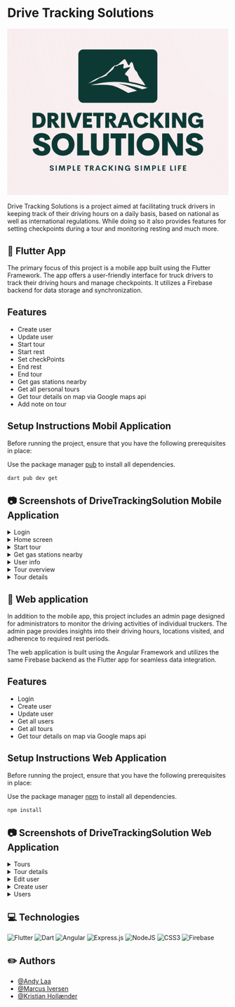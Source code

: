  # Drive Tracking Solutions
<img src="frontend/src/assets/logo.png" style="display: inline-block; margin: 0 auto; width: 1080px; height: auto;">

Drive Tracking Solutions is a project aimed at facilitating truck drivers in keeping track of their driving hours on a daily basis, based on national as well as international regulations. While doing so it also provides features for setting checkpoints during a tour and monitoring resting and much more.

## :iphone: Flutter App

The primary focus of this project is a mobile app built using the Flutter Framework. The app offers a user-friendly interface for truck drivers to track their driving hours and manage checkpoints. It utilizes a Firebase backend for data storage and synchronization.

## Features
- Create user
- Update user
- Start tour
- Start rest 
- Set checkPoints
- End rest
- End tour
- Get gas stations nearby
- Get all personal tours
- Get tour details on map via Google maps api
- Add note on tour

## Setup Instructions Mobil Application 

Before running the project, ensure that you have the following prerequisites in place:

Use the package manager [pub](https://dart.dev/tools/pub/cmd/pub-get) to install all dependencies.

```bash
dart pub dev get
```
## :camera: Screenshots of DriveTrackingSolution Mobile Application
<details>
   <summary>Login</summary>
   <img src="frontend/src/assets/login.png" style="display: inline-block; margin: 0 auto; width: 300px; height: auto;">
</details>

<details>
   <summary>Home screen</summary>
   <img src="frontend/src/assets/home.png" style="display: inline-block; margin: 0 auto; width: 300px; height: auto;">
</details>

<details>
   <summary>Start tour</summary>
   <img src="frontend/src/assets/startTour.png" style="display: inline-block; margin: 0 auto; width: 300px; height: auto;">
</details>

<details>
   <summary>Get gas stations nearby</summary>
   <img src="frontend/src/assets/gasStation.png" style="display: inline-block; margin: 0 auto; width: 300px; height: auto;">
</details>

<details>
   <summary>User info</summary>
   <img src="frontend/src/assets/menu.png" style="display: inline-block; margin: 0 auto; width: 300px; height: auto;">
</details>

<details>
   <summary>Tour overview</summary>
   <img src="frontend/src/assets/tours.png" style="display: inline-block; margin: 0 auto; width: 300px; height: auto;">
</details>

<details>
   <summary>Tour details</summary>
   <img src="frontend/src/assets/tourDetails.png" style="display: inline-block; margin: 0 auto; width: 300px; height: auto;">
</details>

## :satellite: Web application

In addition to the mobile app, this project includes an admin page designed for administrators to monitor the driving activities of individual truckers. The admin page provides insights into their driving hours, locations visited, and adherence to required rest periods.

The web application is built using the Angular Framework and utilizes the same Firebase backend as the Flutter app for seamless data integration.

## Features
- Login 
- Create user
- Update user
- Get all users
- Get all tours
- Get tour details on map via Google maps api

## Setup Instructions Web Application 

Before running the project, ensure that you have the following prerequisites in place:

Use the package manager [npm](https://docs.npmjs.com/) to install all dependencies.

```bash
npm install
```
## :camera: Screenshots of DriveTrackingSolution Web Application
<details>
   <summary>Tours</summary>
   <img src="frontend/src/assets/webTours.png" style="display: inline-block; margin: 0 auto; width: 900px; height: auto;">
</details>

<details>
   <summary>Tour details</summary>
   <img src="frontend/src/assets/webTourOverview.png" style="display: inline-block; margin: 0 auto; width: 900px; height: auto;">
</details>

<details>
   <summary>Edit user</summary>
   <img src="frontend/src/assets/editUser.png" style="display: inline-block; margin: 0 auto; width: 300px; height: auto;">
</details>

<details>
   <summary>Create user</summary>
   <img src="frontend/src/assets/webCreate.png" style="display: inline-block; margin: 0 auto; width: 300px; height: auto;">
</details>

<details>
   <summary>Users</summary>
   <img src="frontend/src/assets/webUsers.png" style="display: inline-block; margin: 0 auto; width: 900px; height: auto;">
</details>



## :computer: Technologies
![Flutter](https://img.shields.io/badge/Flutter-%2302569B.svg?style=for-the-badge&logo=Flutter&logoColor=white)
![Dart](https://img.shields.io/badge/dart-%230175C2.svg?style=for-the-badge&logo=dart&logoColor=white)
![Angular](https://img.shields.io/badge/angular-%23DD0031.svg?style=for-the-badge&logo=angular&logoColor=white)
![Express.js](https://img.shields.io/badge/express.js-%23404d59.svg?style=for-the-badge&logo=express&logoColor=%2361DAFB)
![NodeJS](https://img.shields.io/badge/node.js-6DA55F?style=for-the-badge&logo=node.js&logoColor=white)
![CSS3](https://img.shields.io/badge/css3-%231572B6.svg?style=for-the-badge&logo=css3&logoColor=white)
![Firebase](https://img.shields.io/badge/Firebase-039BE5?style=for-the-badge&logo=Firebase&logoColor=white)



## :pencil2: Authors

* [@Andy Laa](https://github.com/Andylaa10/)
* [@Marcus Iversen](https://github.com/MarcusIversen/)
* [@Kristian Hollænder](https://github.com/kristianHollaender/)
